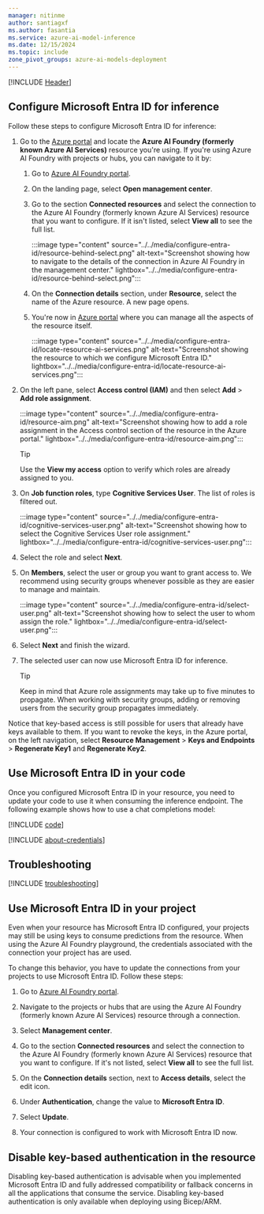 ```yaml
---
manager: nitinme
author: santiagxf
ms.author: fasantia 
ms.service: azure-ai-model-inference
ms.date: 12/15/2024
ms.topic: include
zone_pivot_groups: azure-ai-models-deployment
---
```


[!INCLUDE [Header](intro.md)]

## Configure Microsoft Entra ID for inference

Follow these steps to configure Microsoft Entra ID for inference: 

1. Go to the [Azure portal](https://portal.azure.com) and locate the **Azure AI Foundry (formerly known Azure AI Services)** resource you're using. If you're using Azure AI Foundry with projects or hubs, you can navigate to it by:

   1. Go to [Azure AI Foundry portal](https://ai.azure.com/?cid=learnDocs).

   2. On the landing page, select **Open management center**.

   3. Go to the section **Connected resources** and select the connection to the Azure AI Foundry (formerly known Azure AI Services) resource that you want to configure. If it isn't listed, select **View all** to see the full list.

      :::image type="content" source="../../media/configure-entra-id/resource-behind-select.png" alt-text="Screenshot showing how to navigate to the details of the connection in Azure AI Foundry in the management center." lightbox="../../media/configure-entra-id/resource-behind-select.png":::

   4. On the **Connection details** section, under **Resource**, select the name of the Azure resource. A new page opens.

   5. You're now in [Azure portal](https://portal.azure.com) where you can manage all the aspects of the resource itself.

      :::image type="content" source="../../media/configure-entra-id/locate-resource-ai-services.png" alt-text="Screenshot showing the resource to which we configure Microsoft Entra ID." lightbox="../../media/configure-entra-id/locate-resource-ai-services.png":::

2. On the left pane, select **Access control (IAM)** and then select **Add** > **Add role assignment**.

   :::image type="content" source="../../media/configure-entra-id/resource-aim.png" alt-text="Screenshot showing how to add a role assignment in the Access control section of the resource in the Azure portal." lightbox="../../media/configure-entra-id/resource-aim.png":::

   > [!TIP]
   > Use the **View my access** option to verify which roles are already assigned to you.

3. On **Job function roles**, type **Cognitive Services User**. The list of roles is filtered out.

   :::image type="content" source="../../media/configure-entra-id/cognitive-services-user.png" alt-text="Screenshot showing how to select the Cognitive Services User role assignment." lightbox="../../media/configure-entra-id/cognitive-services-user.png":::

4. Select the role and select **Next**.

5. On **Members**, select the user or group you want to grant access to. We recommend using security groups whenever possible as they are easier to manage and maintain. 

   :::image type="content" source="../../media/configure-entra-id/select-user.png" alt-text="Screenshot showing how to select the user to whom assign the role." lightbox="../../media/configure-entra-id/select-user.png":::

6. Select **Next** and finish the wizard.

7. The selected user can now use Microsoft Entra ID for inference.

    > [!TIP]
    > Keep in mind that Azure role assignments may take up to five minutes to propagate. When working with security groups, adding or removing users from the security group propagates immediately.

Notice that key-based access is still possible for users that already have keys available to them. If you want to revoke the keys, in the Azure portal, on the left navigation, select **Resource Management** > **Keys and Endpoints** > **Regenerate Key1** and **Regenerate Key2**.

## Use Microsoft Entra ID in your code

Once you configured Microsoft Entra ID in your resource, you need to update your code to use it when consuming the inference endpoint. The following example shows how to use a chat completions model:

[!INCLUDE [code](../code-create-chat-client-entra.md)]

[!INCLUDE [about-credentials](about-credentials.md)]

## Troubleshooting

[!INCLUDE [troubleshooting](troubleshooting.md)]

## Use Microsoft Entra ID in your project

Even when your resource has Microsoft Entra ID configured, your projects may still be using keys to consume predictions from the resource. When using the Azure AI Foundry playground, the credentials associated with the connection your project has are used. 

To change this behavior, you have to update the connections from your projects to use Microsoft Entra ID. Follow these steps:

1. Go to [Azure AI Foundry portal](https://ai.azure.com/?cid=learnDocs).

2. Navigate to the projects or hubs that are using the Azure AI Foundry (formerly known Azure AI Services) resource through a connection.

3. Select **Management center**.

3. Go to the section **Connected resources** and select the connection to the Azure AI Foundry (formerly known Azure AI Services) resource that you want to configure. If it's not listed, select **View all** to see the full list.

4. On the **Connection details** section, next to **Access details**, select the edit icon.

5. Under **Authentication**, change the value to **Microsoft Entra ID**.

6. Select **Update**.

7. Your connection is configured to work with Microsoft Entra ID now.

## Disable key-based authentication in the resource

Disabling key-based authentication is advisable when you implemented Microsoft Entra ID and fully addressed compatibility or fallback concerns in all the applications that consume the service. Disabling key-based authentication is only available when deploying using Bicep/ARM.
